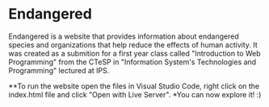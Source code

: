 # Endangered
Endangered is a website that provides information about endangered species and organizations that help reduce the effects of human activity.
It was created as a submition for a first year class called "Introduction to Web Programming" from the CTeSP in "Information System's Technologies and Programming" lectured at IPS.

**To run the website open the files in Visual Studio Code, right click on the index.html file and click "Open with Live Server". 
*You can now explore it! :)
